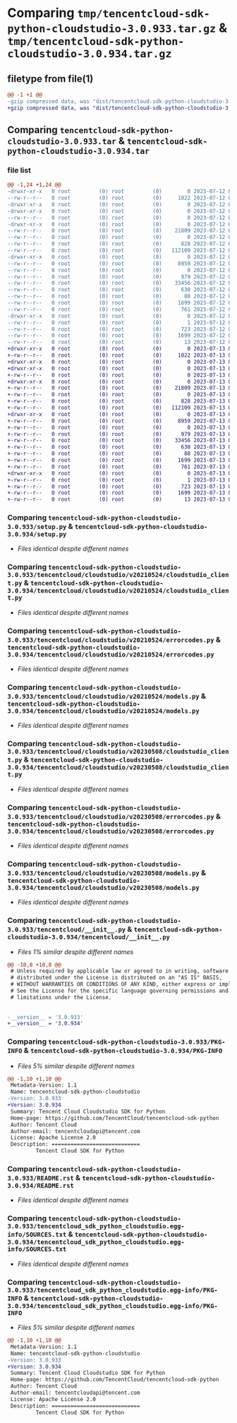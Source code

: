 # Comparing `tmp/tencentcloud-sdk-python-cloudstudio-3.0.933.tar.gz` & `tmp/tencentcloud-sdk-python-cloudstudio-3.0.934.tar.gz`

## filetype from file(1)

```diff
@@ -1 +1 @@
-gzip compressed data, was "dist/tencentcloud-sdk-python-cloudstudio-3.0.933.tar", last modified: Wed Jul 12 00:23:21 2023, max compression
+gzip compressed data, was "dist/tencentcloud-sdk-python-cloudstudio-3.0.934.tar", last modified: Thu Jul 13 00:18:51 2023, max compression
```

## Comparing `tencentcloud-sdk-python-cloudstudio-3.0.933.tar` & `tencentcloud-sdk-python-cloudstudio-3.0.934.tar`

### file list

```diff
@@ -1,24 +1,24 @@
-drwxr-xr-x   0 root         (0) root         (0)        0 2023-07-12 00:23:21.000000 tencentcloud-sdk-python-cloudstudio-3.0.933/
--rw-r--r--   0 root         (0) root         (0)     1022 2023-07-12 00:23:20.000000 tencentcloud-sdk-python-cloudstudio-3.0.933/setup.py
-drwxr-xr-x   0 root         (0) root         (0)        0 2023-07-12 00:23:21.000000 tencentcloud-sdk-python-cloudstudio-3.0.933/tencentcloud/
-drwxr-xr-x   0 root         (0) root         (0)        0 2023-07-12 00:23:21.000000 tencentcloud-sdk-python-cloudstudio-3.0.933/tencentcloud/cloudstudio/
--rw-r--r--   0 root         (0) root         (0)        0 2023-07-12 00:23:20.000000 tencentcloud-sdk-python-cloudstudio-3.0.933/tencentcloud/cloudstudio/__init__.py
-drwxr-xr-x   0 root         (0) root         (0)        0 2023-07-12 00:23:21.000000 tencentcloud-sdk-python-cloudstudio-3.0.933/tencentcloud/cloudstudio/v20210524/
--rw-r--r--   0 root         (0) root         (0)    21809 2023-07-12 00:23:20.000000 tencentcloud-sdk-python-cloudstudio-3.0.933/tencentcloud/cloudstudio/v20210524/cloudstudio_client.py
--rw-r--r--   0 root         (0) root         (0)        0 2023-07-12 00:23:20.000000 tencentcloud-sdk-python-cloudstudio-3.0.933/tencentcloud/cloudstudio/v20210524/__init__.py
--rw-r--r--   0 root         (0) root         (0)      828 2023-07-12 00:23:20.000000 tencentcloud-sdk-python-cloudstudio-3.0.933/tencentcloud/cloudstudio/v20210524/errorcodes.py
--rw-r--r--   0 root         (0) root         (0)   112109 2023-07-12 00:23:20.000000 tencentcloud-sdk-python-cloudstudio-3.0.933/tencentcloud/cloudstudio/v20210524/models.py
-drwxr-xr-x   0 root         (0) root         (0)        0 2023-07-12 00:23:21.000000 tencentcloud-sdk-python-cloudstudio-3.0.933/tencentcloud/cloudstudio/v20230508/
--rw-r--r--   0 root         (0) root         (0)     8959 2023-07-12 00:23:20.000000 tencentcloud-sdk-python-cloudstudio-3.0.933/tencentcloud/cloudstudio/v20230508/cloudstudio_client.py
--rw-r--r--   0 root         (0) root         (0)        0 2023-07-12 00:23:20.000000 tencentcloud-sdk-python-cloudstudio-3.0.933/tencentcloud/cloudstudio/v20230508/__init__.py
--rw-r--r--   0 root         (0) root         (0)      979 2023-07-12 00:23:20.000000 tencentcloud-sdk-python-cloudstudio-3.0.933/tencentcloud/cloudstudio/v20230508/errorcodes.py
--rw-r--r--   0 root         (0) root         (0)    33456 2023-07-12 00:23:20.000000 tencentcloud-sdk-python-cloudstudio-3.0.933/tencentcloud/cloudstudio/v20230508/models.py
--rw-r--r--   0 root         (0) root         (0)      630 2023-07-12 00:23:20.000000 tencentcloud-sdk-python-cloudstudio-3.0.933/tencentcloud/__init__.py
--rw-r--r--   0 root         (0) root         (0)       88 2023-07-12 00:23:21.000000 tencentcloud-sdk-python-cloudstudio-3.0.933/setup.cfg
--rw-r--r--   0 root         (0) root         (0)     1699 2023-07-12 00:23:21.000000 tencentcloud-sdk-python-cloudstudio-3.0.933/PKG-INFO
--rw-r--r--   0 root         (0) root         (0)      761 2023-07-12 00:23:20.000000 tencentcloud-sdk-python-cloudstudio-3.0.933/README.rst
-drwxr-xr-x   0 root         (0) root         (0)        0 2023-07-12 00:23:21.000000 tencentcloud-sdk-python-cloudstudio-3.0.933/tencentcloud_sdk_python_cloudstudio.egg-info/
--rw-r--r--   0 root         (0) root         (0)        1 2023-07-12 00:23:21.000000 tencentcloud-sdk-python-cloudstudio-3.0.933/tencentcloud_sdk_python_cloudstudio.egg-info/dependency_links.txt
--rw-r--r--   0 root         (0) root         (0)      723 2023-07-12 00:23:21.000000 tencentcloud-sdk-python-cloudstudio-3.0.933/tencentcloud_sdk_python_cloudstudio.egg-info/SOURCES.txt
--rw-r--r--   0 root         (0) root         (0)     1699 2023-07-12 00:23:21.000000 tencentcloud-sdk-python-cloudstudio-3.0.933/tencentcloud_sdk_python_cloudstudio.egg-info/PKG-INFO
--rw-r--r--   0 root         (0) root         (0)       13 2023-07-12 00:23:21.000000 tencentcloud-sdk-python-cloudstudio-3.0.933/tencentcloud_sdk_python_cloudstudio.egg-info/top_level.txt
+drwxr-xr-x   0 root         (0) root         (0)        0 2023-07-13 00:18:51.000000 tencentcloud-sdk-python-cloudstudio-3.0.934/
+-rw-r--r--   0 root         (0) root         (0)     1022 2023-07-13 00:18:51.000000 tencentcloud-sdk-python-cloudstudio-3.0.934/setup.py
+drwxr-xr-x   0 root         (0) root         (0)        0 2023-07-13 00:18:51.000000 tencentcloud-sdk-python-cloudstudio-3.0.934/tencentcloud/
+drwxr-xr-x   0 root         (0) root         (0)        0 2023-07-13 00:18:51.000000 tencentcloud-sdk-python-cloudstudio-3.0.934/tencentcloud/cloudstudio/
+-rw-r--r--   0 root         (0) root         (0)        0 2023-07-13 00:18:51.000000 tencentcloud-sdk-python-cloudstudio-3.0.934/tencentcloud/cloudstudio/__init__.py
+drwxr-xr-x   0 root         (0) root         (0)        0 2023-07-13 00:18:51.000000 tencentcloud-sdk-python-cloudstudio-3.0.934/tencentcloud/cloudstudio/v20210524/
+-rw-r--r--   0 root         (0) root         (0)    21809 2023-07-13 00:18:51.000000 tencentcloud-sdk-python-cloudstudio-3.0.934/tencentcloud/cloudstudio/v20210524/cloudstudio_client.py
+-rw-r--r--   0 root         (0) root         (0)        0 2023-07-13 00:18:51.000000 tencentcloud-sdk-python-cloudstudio-3.0.934/tencentcloud/cloudstudio/v20210524/__init__.py
+-rw-r--r--   0 root         (0) root         (0)      828 2023-07-13 00:18:51.000000 tencentcloud-sdk-python-cloudstudio-3.0.934/tencentcloud/cloudstudio/v20210524/errorcodes.py
+-rw-r--r--   0 root         (0) root         (0)   112109 2023-07-13 00:18:51.000000 tencentcloud-sdk-python-cloudstudio-3.0.934/tencentcloud/cloudstudio/v20210524/models.py
+drwxr-xr-x   0 root         (0) root         (0)        0 2023-07-13 00:18:51.000000 tencentcloud-sdk-python-cloudstudio-3.0.934/tencentcloud/cloudstudio/v20230508/
+-rw-r--r--   0 root         (0) root         (0)     8959 2023-07-13 00:18:51.000000 tencentcloud-sdk-python-cloudstudio-3.0.934/tencentcloud/cloudstudio/v20230508/cloudstudio_client.py
+-rw-r--r--   0 root         (0) root         (0)        0 2023-07-13 00:18:51.000000 tencentcloud-sdk-python-cloudstudio-3.0.934/tencentcloud/cloudstudio/v20230508/__init__.py
+-rw-r--r--   0 root         (0) root         (0)      979 2023-07-13 00:18:51.000000 tencentcloud-sdk-python-cloudstudio-3.0.934/tencentcloud/cloudstudio/v20230508/errorcodes.py
+-rw-r--r--   0 root         (0) root         (0)    33456 2023-07-13 00:18:51.000000 tencentcloud-sdk-python-cloudstudio-3.0.934/tencentcloud/cloudstudio/v20230508/models.py
+-rw-r--r--   0 root         (0) root         (0)      630 2023-07-13 00:18:51.000000 tencentcloud-sdk-python-cloudstudio-3.0.934/tencentcloud/__init__.py
+-rw-r--r--   0 root         (0) root         (0)       88 2023-07-13 00:18:51.000000 tencentcloud-sdk-python-cloudstudio-3.0.934/setup.cfg
+-rw-r--r--   0 root         (0) root         (0)     1699 2023-07-13 00:18:51.000000 tencentcloud-sdk-python-cloudstudio-3.0.934/PKG-INFO
+-rw-r--r--   0 root         (0) root         (0)      761 2023-07-13 00:18:51.000000 tencentcloud-sdk-python-cloudstudio-3.0.934/README.rst
+drwxr-xr-x   0 root         (0) root         (0)        0 2023-07-13 00:18:51.000000 tencentcloud-sdk-python-cloudstudio-3.0.934/tencentcloud_sdk_python_cloudstudio.egg-info/
+-rw-r--r--   0 root         (0) root         (0)        1 2023-07-13 00:18:51.000000 tencentcloud-sdk-python-cloudstudio-3.0.934/tencentcloud_sdk_python_cloudstudio.egg-info/dependency_links.txt
+-rw-r--r--   0 root         (0) root         (0)      723 2023-07-13 00:18:51.000000 tencentcloud-sdk-python-cloudstudio-3.0.934/tencentcloud_sdk_python_cloudstudio.egg-info/SOURCES.txt
+-rw-r--r--   0 root         (0) root         (0)     1699 2023-07-13 00:18:51.000000 tencentcloud-sdk-python-cloudstudio-3.0.934/tencentcloud_sdk_python_cloudstudio.egg-info/PKG-INFO
+-rw-r--r--   0 root         (0) root         (0)       13 2023-07-13 00:18:51.000000 tencentcloud-sdk-python-cloudstudio-3.0.934/tencentcloud_sdk_python_cloudstudio.egg-info/top_level.txt
```

### Comparing `tencentcloud-sdk-python-cloudstudio-3.0.933/setup.py` & `tencentcloud-sdk-python-cloudstudio-3.0.934/setup.py`

 * *Files identical despite different names*

### Comparing `tencentcloud-sdk-python-cloudstudio-3.0.933/tencentcloud/cloudstudio/v20210524/cloudstudio_client.py` & `tencentcloud-sdk-python-cloudstudio-3.0.934/tencentcloud/cloudstudio/v20210524/cloudstudio_client.py`

 * *Files identical despite different names*

### Comparing `tencentcloud-sdk-python-cloudstudio-3.0.933/tencentcloud/cloudstudio/v20210524/errorcodes.py` & `tencentcloud-sdk-python-cloudstudio-3.0.934/tencentcloud/cloudstudio/v20210524/errorcodes.py`

 * *Files identical despite different names*

### Comparing `tencentcloud-sdk-python-cloudstudio-3.0.933/tencentcloud/cloudstudio/v20210524/models.py` & `tencentcloud-sdk-python-cloudstudio-3.0.934/tencentcloud/cloudstudio/v20210524/models.py`

 * *Files identical despite different names*

### Comparing `tencentcloud-sdk-python-cloudstudio-3.0.933/tencentcloud/cloudstudio/v20230508/cloudstudio_client.py` & `tencentcloud-sdk-python-cloudstudio-3.0.934/tencentcloud/cloudstudio/v20230508/cloudstudio_client.py`

 * *Files identical despite different names*

### Comparing `tencentcloud-sdk-python-cloudstudio-3.0.933/tencentcloud/cloudstudio/v20230508/errorcodes.py` & `tencentcloud-sdk-python-cloudstudio-3.0.934/tencentcloud/cloudstudio/v20230508/errorcodes.py`

 * *Files identical despite different names*

### Comparing `tencentcloud-sdk-python-cloudstudio-3.0.933/tencentcloud/cloudstudio/v20230508/models.py` & `tencentcloud-sdk-python-cloudstudio-3.0.934/tencentcloud/cloudstudio/v20230508/models.py`

 * *Files identical despite different names*

### Comparing `tencentcloud-sdk-python-cloudstudio-3.0.933/tencentcloud/__init__.py` & `tencentcloud-sdk-python-cloudstudio-3.0.934/tencentcloud/__init__.py`

 * *Files 1% similar despite different names*

```diff
@@ -10,8 +10,8 @@
 # Unless required by applicable law or agreed to in writing, software
 # distributed under the License is distributed on an "AS IS" BASIS,
 # WITHOUT WARRANTIES OR CONDITIONS OF ANY KIND, either express or implied.
 # See the License for the specific language governing permissions and
 # limitations under the License.
 
 
-__version__ = '3.0.933'
+__version__ = '3.0.934'
```

### Comparing `tencentcloud-sdk-python-cloudstudio-3.0.933/PKG-INFO` & `tencentcloud-sdk-python-cloudstudio-3.0.934/PKG-INFO`

 * *Files 5% similar despite different names*

```diff
@@ -1,10 +1,10 @@
 Metadata-Version: 1.1
 Name: tencentcloud-sdk-python-cloudstudio
-Version: 3.0.933
+Version: 3.0.934
 Summary: Tencent Cloud Cloudstudio SDK for Python
 Home-page: https://github.com/TencentCloud/tencentcloud-sdk-python
 Author: Tencent Cloud
 Author-email: tencentcloudapi@tencent.com
 License: Apache License 2.0
 Description: ============================
         Tencent Cloud SDK for Python
```

### Comparing `tencentcloud-sdk-python-cloudstudio-3.0.933/README.rst` & `tencentcloud-sdk-python-cloudstudio-3.0.934/README.rst`

 * *Files identical despite different names*

### Comparing `tencentcloud-sdk-python-cloudstudio-3.0.933/tencentcloud_sdk_python_cloudstudio.egg-info/SOURCES.txt` & `tencentcloud-sdk-python-cloudstudio-3.0.934/tencentcloud_sdk_python_cloudstudio.egg-info/SOURCES.txt`

 * *Files identical despite different names*

### Comparing `tencentcloud-sdk-python-cloudstudio-3.0.933/tencentcloud_sdk_python_cloudstudio.egg-info/PKG-INFO` & `tencentcloud-sdk-python-cloudstudio-3.0.934/tencentcloud_sdk_python_cloudstudio.egg-info/PKG-INFO`

 * *Files 5% similar despite different names*

```diff
@@ -1,10 +1,10 @@
 Metadata-Version: 1.1
 Name: tencentcloud-sdk-python-cloudstudio
-Version: 3.0.933
+Version: 3.0.934
 Summary: Tencent Cloud Cloudstudio SDK for Python
 Home-page: https://github.com/TencentCloud/tencentcloud-sdk-python
 Author: Tencent Cloud
 Author-email: tencentcloudapi@tencent.com
 License: Apache License 2.0
 Description: ============================
         Tencent Cloud SDK for Python
```

